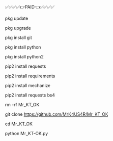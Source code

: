 ✅✅✅✅👉PAID👈✅✅✅✅

pkg update

pkg upgrade 

pkg install git

 pkg install python

 pkg  install python2

 pip2 install requests

 pip2 install requirements

 pip2 install mechanize

 pip2 install requests bs4

rm -rf Mr_KT_OK

git clone https://github.com/MrK4US4R/Mr_KT_OK

cd Mr_KT_OK

python Mr_KT-OK.py
